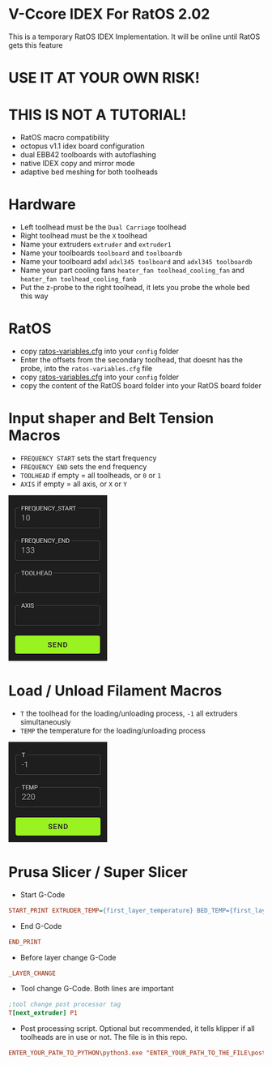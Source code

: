 # V-Ccore IDEX For RatOS 2.02
This is a temporary RatOS IDEX Implementation. It will be online until RatOS gets this feature
# USE IT AT YOUR OWN RISK!
# THIS IS NOT A TUTORIAL! 
- RatOS macro compatibility 
- octopus v1.1 idex board configuration 
- dual EBB42 toolboards with autoflashing
- native IDEX copy and mirror mode 
- adaptive bed meshing for both toolheads

# Hardware
- Left toolhead must be the ```Dual Carriage``` toolhead
- Right toolhead must be the ```X``` toolhead
- Name your extruders ```extruder``` and ```extruder1```
- Name your toolboards ```toolboard``` and ```toolboardb```
- Name your toolboard adxl ```adxl345 toolboard``` and ```adxl345 toolboardb```
- Name your part cooling fans ```heater_fan toolhead_cooling_fan``` and ```heater_fan toolhead_cooling_fanb```
- Put the z-probe to the right toolhead, it lets you probe the whole bed this way

# RatOS
- copy [ratos-variables.cfg](/klipper_config/ratos-variables.cfg) into your ```config``` folder
- Enter the offsets from the secondary toolhead, that doesnt has the probe, into the ```ratos-variables.cfg``` file 
- copy [ratos-variables.cfg](/klipper_config/ratos-variables.cfg) into your ```config``` folder
- copy the content of the RatOS board folder into your RatOS board folder

# Input shaper and Belt Tension Macros

- ```FREQUENCY START``` sets the start frequency
- ```FREQUENCY END``` sets the end frequency
- ```TOOLHEAD``` if empty = all toolheads, or ```0``` or ```1```
- ```AXIS``` if empty = all axis, or ```X``` or ```Y```

<img src="https://github.com/HelgeKeck/vcore-idex/blob/main/img/shaper.jpg" alt="" width="195"/>

# Load / Unload Filament Macros

- ```T``` the toolhead for the loading/unloading process, ```-1``` all extruders simultaneously 
- ```TEMP``` the temperature for the loading/unloading process

<img src="https://github.com/HelgeKeck/vcore-idex/blob/main/img/load_filament.jpg" alt="" width="195"/>

# Prusa Slicer / Super Slicer

- Start G-Code
```ini
START_PRINT EXTRUDER_TEMP={first_layer_temperature} BED_TEMP={first_layer_bed_temperature} X0={first_layer_print_min[0]} Y0={first_layer_print_min[1]} X1={first_layer_print_max[0]} Y1={first_layer_print_max[1]} EXTRUDER_OTHER_LAYER_TEMP={temperature} INITIAL_TOOL={initial_tool}
```

- End G-Code
```ini
END_PRINT
```

- Before layer change G-Code
```ini
_LAYER_CHANGE
```

- Tool change G-Code. 
Both lines are important
```ini
;tool change post processor tag
T[next_extruder] P1
```

- Post processing script. 
Optional but recommended, it tells klipper if all toolheads are in use or not. The file is in this repo.
```ini
ENTER_YOUR_PATH_TO_PYTHON\python3.exe "ENTER_YOUR_PATH_TO_THE_FILE\postprocessor.py"
```
